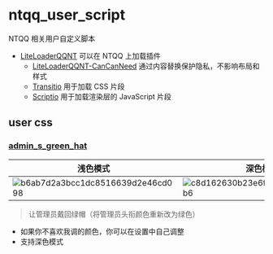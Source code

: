 # ntqq_user_script
NTQQ 相关用户自定义脚本
- [LiteLoaderQQNT](https://github.com/LiteLoaderQQNT/LiteLoaderQQNT) 可以在 NTQQ 上加载插件
  - [LiteLoaderQQNT-CanCanNeed](https://github.com/MapleRecall/LiteLoaderQQNT-CCND/tree/main) 通过内容替换保护隐私，不影响布局和样式
  - [Transitio](https://github.com/PRO-2684/transitio) 用于加载 CSS 片段
  - [Scriptio](https://github.com/PRO-2684/Scriptio) 用于加载渲染层的 JavaScript 片段


## user css
### [admin_s_green_hat](https://raw.githubusercontent.com/sileence114/ntqq_user_script/refs/heads/main/css/admin_s_green_hat.css)
| 浅色模式 | 深色模式 |
| --- | --- |
| ![b6ab7d2a3bcc1dc8516639d2e46cd098](https://github.com/user-attachments/assets/5d387de6-6c7a-405f-a1af-70d0f39e1c81) | ![c8d162630b23e6fe11fb8a6e0a5b9eb6](https://github.com/user-attachments/assets/9552b6ac-57fc-4a9d-b184-0407e981fa7d) |
> 让管理员戴回绿帽（将管理员头衔颜色重新改为绿色）
- 如果你不喜欢我调的颜色，你可以在设置中自己调整
- 支持深色模式

